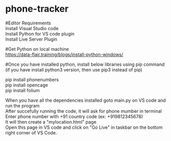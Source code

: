 # phone-tracker

#Editor Requirements<br />
Install Visual Studio code<br />
Install Python for VS code plugin<br />
Install Live Server Plugin<br />

#Get Python on local machine<br />
https://data-flair.training/blogs/install-python-windows/<br />

#Once you have installed python, install below libraries using pip command (if you have install python3 version, then use pip3 instead of pip)<br />

pip install phonenumbers<br />
pip install opencage<br />
pip install folium<br />


When you have all the dependencies installed goto main.py on VS code and run the program<br />
After succefully running the code, it will ask for phone mumber in terminal<br />
Enter phone number with +91 country code (ex: +919812345678)<br />
It will then create a "mylocation.html" page<br />
Open this page in VS code and click on "Go Live" in taskbar on the bottom right corner of VS Code.<br />
